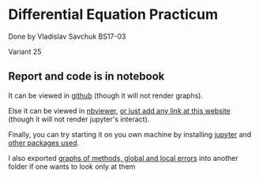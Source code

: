 # Differential Equation Practicum

Done by Vladislav Savchuk BS17-03

Variant 25

## Report and code is in notebook
It can be viewed in [github](https://github.com/qvviko/DE_nymerical_methods/blob/master/Differential%20Equaition%20Practicum.ipynb) (though it will not render graphs).

Else it can be viewed in [nbviewer](https://nbviewer.jupyter.org/github/qvviko/DE_nymerical_methods/blob/master/Differential%20Equaition%20Practicum.ipynb), [or just add any link at this website](https://nbviewer.jupyter.org/) (though it will not render jupyter's interact).

Finally, you can try starting it on you own machine by installing [jupyter](https://jupyter.org/) and [other packages used](./requirements.txt).

I also exported [graphs of methods, global and local errors](./Graphs) into another folder if one wants to look only at them

